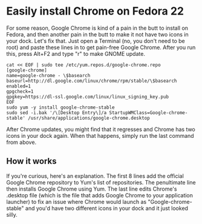 # Easily install Chrome on Fedora 22

For some reason, Google Chrome is kind of a pain in the butt to install on Fedora, and then another pain in the butt to make it not have two icons in your dock. Let's fix that. Just open a Terminal (no, you don't need to be root) and paste these lines in to get pain-free Google Chrome. After you run this, press Alt+F2 and type "r" to make GNOME update.

```
cat << EOF | sudo tee /etc/yum.repos.d/google-chrome.repo
[google-chrome]
name=google-chrome - \$basearch
baseurl=http://dl.google.com/linux/chrome/rpm/stable/\$basearch
enabled=1
gpgcheck=1
gpgkey=https://dl-ssl.google.com/linux/linux_signing_key.pub
EOF
sudo yum -y install google-chrome-stable
sudo sed -i.bak '/\[Desktop Entry\]/a StartupWMClass=Google-chrome-stable' /usr/share/applications/google-chrome.desktop
```

After Chrome updates, you might find that it regresses and Chrome has two icons in your dock again. When that happens, simply run the last command from above.

## How it works

If you're curious, here's an explanation. The first 8 lines add the official Google Chrome repository to Yum's list of repositories. The penultimate line then installs Google Chrome using Yum. The last line edits Chrome's .desktop 
file (which is the file that adds Google Chrome to your application launcher) to fix an issue where Chrome would launch as "Google-chrome-stable" and you'd have two different icons in your dock and it just looked silly.
